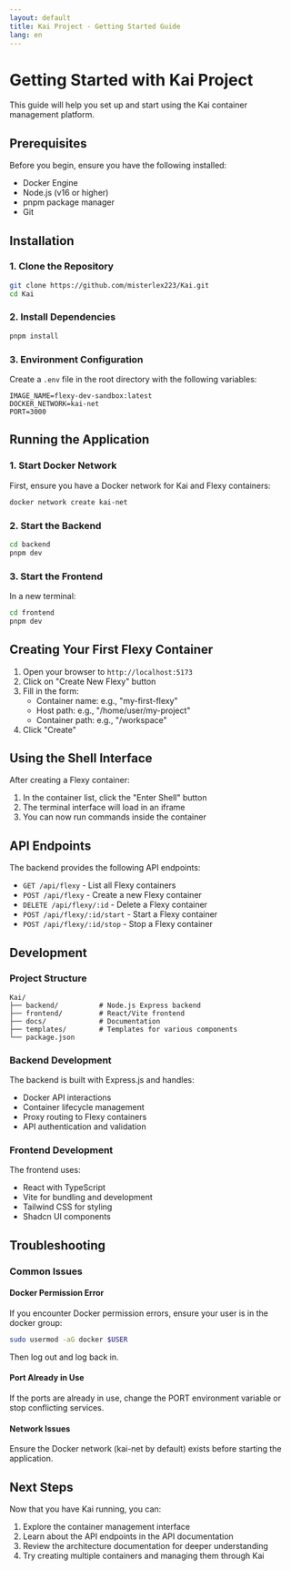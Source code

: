```yaml
---
layout: default
title: Kai Project - Getting Started Guide
lang: en
---
```


# Getting Started with Kai Project

This guide will help you set up and start using the Kai container management platform.

## Prerequisites

Before you begin, ensure you have the following installed:

- Docker Engine
- Node.js (v16 or higher)
- pnpm package manager
- Git

## Installation

### 1. Clone the Repository

```bash
git clone https://github.com/misterlex223/Kai.git
cd Kai
```

### 2. Install Dependencies

```bash
pnpm install
```

### 3. Environment Configuration

Create a `.env` file in the root directory with the following variables:

```env
IMAGE_NAME=flexy-dev-sandbox:latest
DOCKER_NETWORK=kai-net
PORT=3000
```

## Running the Application

### 1. Start Docker Network

First, ensure you have a Docker network for Kai and Flexy containers:

```bash
docker network create kai-net
```

### 2. Start the Backend

```bash
cd backend
pnpm dev
```

### 3. Start the Frontend

In a new terminal:

```bash
cd frontend
pnpm dev
```

## Creating Your First Flexy Container

1. Open your browser to `http://localhost:5173`
2. Click on "Create New Flexy" button
3. Fill in the form:
   - Container name: e.g., "my-first-flexy"
   - Host path: e.g., "/home/user/my-project"
   - Container path: e.g., "/workspace"
4. Click "Create"

## Using the Shell Interface

After creating a Flexy container:

1. In the container list, click the "Enter Shell" button
2. The terminal interface will load in an iframe
3. You can now run commands inside the container

## API Endpoints

The backend provides the following API endpoints:

- `GET /api/flexy` - List all Flexy containers
- `POST /api/flexy` - Create a new Flexy container
- `DELETE /api/flexy/:id` - Delete a Flexy container
- `POST /api/flexy/:id/start` - Start a Flexy container
- `POST /api/flexy/:id/stop` - Stop a Flexy container

## Development

### Project Structure

```
Kai/
├── backend/          # Node.js Express backend
├── frontend/         # React/Vite frontend
├── docs/             # Documentation
├── templates/        # Templates for various components
└── package.json
```

### Backend Development

The backend is built with Express.js and handles:

- Docker API interactions
- Container lifecycle management
- Proxy routing to Flexy containers
- API authentication and validation

### Frontend Development

The frontend uses:

- React with TypeScript
- Vite for bundling and development
- Tailwind CSS for styling
- Shadcn UI components

## Troubleshooting

### Common Issues

#### Docker Permission Error
If you encounter Docker permission errors, ensure your user is in the docker group:

```bash
sudo usermod -aG docker $USER
```

Then log out and log back in.

#### Port Already in Use
If the ports are already in use, change the PORT environment variable or stop conflicting services.

#### Network Issues
Ensure the Docker network (kai-net by default) exists before starting the application.

## Next Steps

Now that you have Kai running, you can:

1. Explore the container management interface
2. Learn about the API endpoints in the API documentation
3. Review the architecture documentation for deeper understanding
4. Try creating multiple containers and managing them through Kai